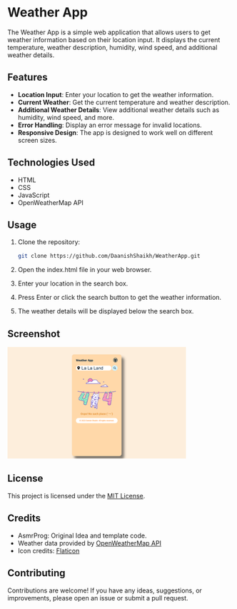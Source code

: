 # Weather App

The Weather App is a simple web application that allows users to get weather information based on their location input. It displays the current temperature, weather description, humidity, wind speed, and additional weather details.

## Features

- **Location Input**: Enter your location to get the weather information.
- **Current Weather**: Get the current temperature and weather description.
- **Additional Weather Details**: View additional weather details such as humidity, wind speed, and more.
- **Error Handling**: Display an error message for invalid locations.
- **Responsive Design**: The app is designed to work well on different screen sizes.

## Technologies Used

- HTML
- CSS
- JavaScript
- OpenWeatherMap API

## Usage

1. Clone the repository:
   ```bash
   git clone https://github.com/DaanishShaikh/WeatherApp.git
   ```
2. Open the index.html file in your web browser.

3. Enter your location in the search box.

4. Press Enter or click the search button to get the weather information.

5. The weather details will be displayed below the search box.

## Screenshot
<img src="images/image.png" alt="Weather App Screenshot" style="max-width: 400px;">

## License

This project is licensed under the [MIT License](LICENSE).

## Credits
- AsmrProg: Original Idea and template code.
- Weather data provided by [OpenWeatherMap API](https://openweathermap.org/)
- Icon credits: [Flaticon](https://www.flaticon.com/)

## Contributing

Contributions are welcome! If you have any ideas, suggestions, or improvements, please open an issue or submit a pull request.
